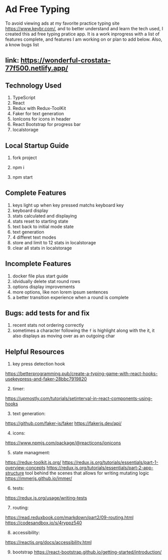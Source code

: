# Ad Free Typing

To avoid viewing ads at my favorite practice typing site https://www.keybr.com/, and to better understand and learn the tech used, I created this ad free typing pratice app. It is a work inprogress with a list of features complete, and features I am working on or plan to add below. Also, a know bugs list

## link: https://wonderful-crostata-77f500.netlify.app/

## Technology Used

1. TypeScript
2. React
3. Redux with Redux-ToolKit
4. Faker for text generation
5. IonIcons for icons in header
6. React Bootstrap for progress bar
7. localstorage

## Local Startup Guide

1. fork project

2. npm i

3. npm start

## Complete Features

1. keys light up when key pressed matchs keyboard key
2. keyboard display
3. stats calculated and displaying
4. stats reset to starting state
5. text back to initial mode state
6. text generation
7. 4 differet text modes
8. store and limit to 12 stats in localstorage
9. clear all stats in localstorage

## Incomplete Features

1. docker file plus start guide
2. idvidually delete stat round rows
3. options display improvements
4. more options, like non lorem ipsum sentences
5. a better transition experience when a round is complete

## Bugs: add tests for and fix

1. recent stats not ordering correctly
2. sometimes a character following the `f` is highlight along with the it, it also displays as moving over as an outgoing char

## Helpful Resources

1. key press detection hook

https://betterprogramming.pub/create-a-typing-game-with-react-hooks-usekeypress-and-faker-28bbc7919820

2. timer:

https://upmostly.com/tutorials/setinterval-in-react-components-using-hooks

3. text generation:

https://github.com/faker-js/faker
https://fakerjs.dev/api/

4. icons:

https://www.npmjs.com/package/@reacticons/ionicons

5. state managment:

https://redux-toolkit.js.org/
https://redux.js.org/tutorials/essentials/part-1-overview-concepts
https://redux.js.org/tutorials/essentials/part-2-app-structure
tool behind the scenes that allows for writing mutating logic https://immerjs.github.io/immer/

6. tests:

https://redux.js.org/usage/writing-tests

7. routing:

https://read.reduxbook.com/markdown/part2/09-routing.html
https://codesandbox.io/s/4ryppz540

8. accessibility:

https://reactjs.org/docs/accessibility.html

9. bootstrap
   https://react-bootstrap.github.io/getting-started/introduction/
